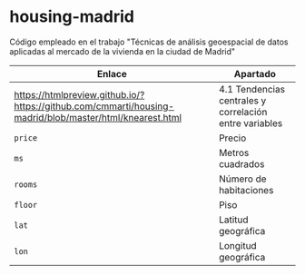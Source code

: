 # housing-madrid

Código empleado en el trabajo "Técnicas de análisis geoespacial de datos aplicadas al mercado de la vivienda en la ciudad de Madrid"

Enlace | Apartado
---|---------
https://htmlpreview.github.io/?https://github.com/cmmarti/housing-madrid/blob/master/html/knearest.html | 4.1 Tendencias centrales y correlación entre variables
`price` | Precio
`ms` | Metros cuadrados
`rooms` | Número de habitaciones
`floor` | Piso
`lat` | Latitud geográfica
`lon` | Longitud geográfica

